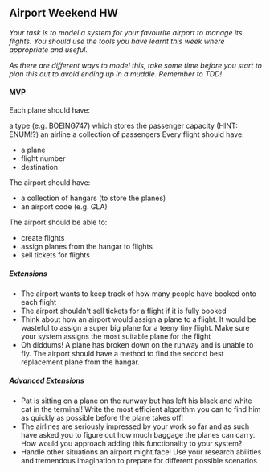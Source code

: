 
## Airport Weekend HW

<i>Your task is to model a system for your favourite airport to manage its flights. You should use the tools you have learnt this week where appropriate and useful.</i>

<i>As there are different ways to model this, take some time before you start to plan this out to avoid ending up in a muddle. Remember to TDD!</i>

#### MVP
Each plane should have:

a type (e.g. BOEING747) which stores the passenger capacity (HINT: ENUM!?)
an airline
a collection of passengers
Every flight should have:

* a plane
* flight number
* destination

The airport should have:

* a collection of hangars (to store the planes)
* an airport code (e.g. GLA)

The airport should be able to:

* create flights
* assign planes from the hangar to flights
* sell tickets for flights

##### Extensions
- The airport wants to keep track of how many people have booked onto each flight
- The airport shouldn't sell tickets for a flight if it is fully booked
- Think about how an airport would assign a plane to a flight. It would be wasteful to assign a super big plane for a teeny tiny flight. Make sure your system assigns the most suitable plane for the flight
- Oh diddums! A plane has broken down on the runway and is unable to fly. The airport should have a method to find the second best replacement plane from the hangar.

##### Advanced Extensions

 - Pat is sitting on a plane on the runway but has left his black and white cat in the terminal! Write the most efficient algorithm you can to find him as quickly as possible before the plane takes off!
- The airlines are seriously impressed by your work so far and as such have asked you to figure out how much baggage the planes can carry. How would you approach adding this functionality to your system?
 - Handle other situations an airport might face! Use your research abilities and tremendous imagination to prepare for different possible scenarios

